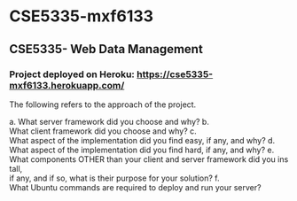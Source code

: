 # CSE5335-mxf6133
## CSE5335- Web Data Management
### Project deployed on Heroku: https://cse5335-mxf6133.herokuapp.com/

The following refers to the approach of the project.

a. What server framework did you choose and why?
b. What client framework did you choose and why?
c. What aspect of the implementation did you find easy, if any, and why?
d. What aspect of the implementation did you find hard, if any, and why?
e. What components OTHER than your client and server framework did you install,  
if any, and if so, what is their purpose for your solution?
f. What Ubuntu commands are required to deploy and run your server?